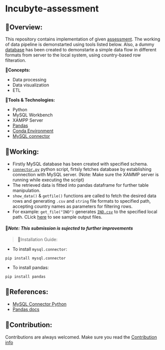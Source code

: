 # Incubyte-assessment

## 🔹Overview:
This repository contains implementation of given [assessment](https://github.com/gauravpore/Incubyte-assessment/blob/main/Data_Engineer_Assessment.pdf). The working of data pipeline is demonstarted using tools listed below. Also, a dummy [database](https://github.com/gauravpore/Incubyte-assessment/tree/main/data) has been created to demonstarte a simple data flow in different formats from server to the local system, using country-based row filteration.

🔸**Concepts:**
- Data processing
- Data visualization 
- ETL

🔸**Tools & Technologies:**
- Python 
- MySQL Workbench
- XAMPP Server
- [Pandas](https://pandas.pydata.org/docs/)
- [Conda Environment](https://conda.io/projects/conda/en/latest/user-guide/tasks/manage-environments.html#activating-an-environment)
- [MySQL connector](https://dev.mysql.com/doc/connector-python/en/connector-python-introduction.html)

## 🔹Working:
- Firstly MySQL database has been created with specified schema.
- [```connector.py```](https://github.com/gauravpore/Incubyte-assessment/blob/main/connector.py) python script, firtsly fetches database by establishing connection with MySQL server. (Note: Make sure the XAMMP server is running while executing the script)
- The retrieved data is fitted into pandas dataframe for further table manipulation.
- ```show_data()``` & ```getfile()``` functions are called to fetch the desired data rows and generating ```.csv``` and ```string``` file formats to specified path, accepting country names as parameters for filtering rows. 
- For example: ```get_file("IND")``` generates [```IND.csv```](https://github.com/gauravpore/Incubyteassessment/blob/main/data/sample_data/IND.csv) to the specified local path. CLick [here](https://github.com/gauravpore/Incubyte-assessment/tree/main/data/sample_data) to see sample output files.


####  📌*Note: This submission is sujected to further improvements*
  
  >🔸Installation Guide:
- To install ```mysql.connector```:
```
pip install mysql.connector
```
- To install pandas:
```
pip install pandas
```
## 🔹References:
- [MySQL Connector Python](https://dev.mysql.com/doc/connector-python/en/connector-python-introduction.html)
- [Pandas docs](https://pandas.pydata.org/docs/)

## 🔹Contribution:
Contributions are always welcomed.
Make sure you read the [Contribution info](https://github.com/gauravpore/Weather-Forecaster-App/blob/main/contribution.md)



